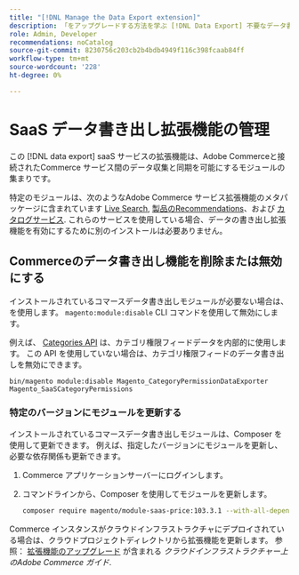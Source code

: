 ```yaml
---
title: "[!DNL Manage the Data Export extension]"
description: 「をアップグレードする方法を学ぶ [!DNL Data Export] 不要なデータ書き出しサービスを削除または無効にするための、およびの拡張。」
role: Admin, Developer
recommendations: noCatalog
source-git-commit: 8230756c203cb2b4bdb4949f116c398fcaab84ff
workflow-type: tm+mt
source-wordcount: '228'
ht-degree: 0%

---
```



# SaaS データ書き出し拡張機能の管理

この [!DNL data export] saaS サービスの拡張機能は、Adobe Commerceと接続されたCommerce サービス間のデータ収集と同期を可能にするモジュールの集まりです。

特定のモジュールは、次のようなAdobe Commerce サービス拡張機能のメタパッケージに含まれています [Live Search](/help/live-search/overview.md), [製品のRecommendations](/help/product-recommendations/overview.md)、および [カタログサービス](/help/catalog-service/overview.md). これらのサービスを使用している場合、データの書き出し拡張機能を有効にするために別のインストールは必要ありません。

## Commerceのデータ書き出し機能を削除または無効にする

インストールされているコマースデータ書き出しモジュールが必要ない場合は、を使用します。 `magento:module:disable` CLI コマンドを使用して無効にします。

例えば、 [Categories API](https://developer.adobe.com/commerce/services/graphql/catalog-service/categories/) は、カテゴリ権限フィードデータを内部的に使用します。 この API を使用していない場合は、カテゴリ権限フィードのデータ書き出しを無効にできます。

```shell script
bin/magento module:disable Magento_CategoryPermissionDataExporter Magento_SaaSCategoryPermissions
```

### 特定のバージョンにモジュールを更新する

インストールされているコマースデータ書き出しモジュールは、Composer を使用して更新できます。 例えば、指定したバージョンにモジュールを更新し、必要な依存関係も更新できます。

1. Commerce アプリケーションサーバーにログインします。

1. コマンドラインから、Composer を使用してモジュールを更新します。

   ```bash
   composer require magento/module-saas-price:103.3.1 --with-all-dependencies
   ```

Commerce インスタンスがクラウドインフラストラクチャにデプロイされている場合は、クラウドプロジェクトディレクトリから拡張機能を更新します。 参照： [拡張機能のアップグレード](https://experienceleague.adobe.com/en/docs/commerce-cloud-service/user-guide/configure-store/extensions#upgrade-an-extension) が含まれる _クラウドインフラストラクチャー上のAdobe Commerce ガイド_.




